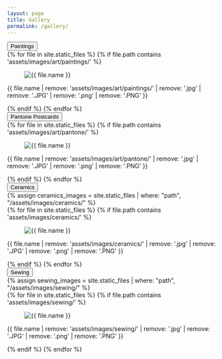 ```yaml
---
layout: page
title: Gallery
permalink: /gallery/
---
```


<section id="gallery-section" class="hero is-fullheight has-text-centered">
  <div class="container is-fluid">
    <div id="paintings" class="gallery-category">
      <button class="collapsible">Paintings</button>
      <div class="content">
        <div class="category-projects-wrapper">
          <div class="image-grid">
          {% for file in site.static_files %}
            {% if file.path contains 'assets/images/art/paintings/' %}
              <div class="image-item">
                <figure class="gallery-project-image">
                  <img src="{{ file.path }}" alt="{{ file.name }}" class="gallery-image">
                </figure>
                <div class="gallery-card-content">
                  <p class="image-caption">{{ file.name | remove: 'assets/images/art/paintings/' | remove: '.jpg' | remove: '.JPG' | remove: '.png' | remove: '.PNG' }}</p>
                </div>
              </div>
            {% endif %}
          {% endfor %}
          </div>
        </div>
      </div>
    </div>
    <div id="pantone" class="gallery-category">
      <button class="collapsible">Pantone Postcards</button>
      <div class="content">
        <div class="category-projects-wrapper">
          <div class="image-grid">
          {% for file in site.static_files %}
            {% if file.path contains 'assets/images/art/pantone/' %}
              <div class="image-item">
                <figure class="gallery-project-image">
                  <img src="{{ file.path }}" alt="{{ file.name }}">
                </figure>
                <div class="gallery-card-content">
                  <p class="image-caption">{{ file.name | remove: 'assets/images/art/pantone/' | remove: '.jpg' | remove: '.JPG' | remove: '.png' | remove: '.PNG' }}</p>
                </div>
              </div>
            {% endif %}
          {% endfor %}
          </div>
        </div>
      </div>
    </div>
    <div id="ceramics" class="gallery-category">
      <button class="collapsible">Ceramics</button>
      <div class="content">
        <div class="category-projects-wrapper">
          {% assign ceramics_images = site.static_files | where: "path", "/assets/images/ceramics/" %}
          <div class="image-grid">
            {% for file in site.static_files %}
            {% if file.path contains 'assets/images/ceramics/' %}
              <div class="image-item">
                <figure class="gallery-project-image">
                  <img src="{{ file.path }}" alt="{{ file.name }}">
                </figure>
                <div class="gallery-card-content">
                  <p class="image-caption">{{ file.name | remove: 'assets/images/ceramics/' | remove: '.jpg' | remove: '.JPG' | remove: '.png' | remove: '.PNG' }}</p>
                </div>
              </div>
            {% endif %}
          {% endfor %}
          </div>
        </div>
      </div>
    </div>
    <div id="sewing" class="gallery-category">
      <button class="collapsible">Sewing</button>
      <div class="content">
        <div class="category-projects-wrapper">
        {% assign sewing_images = site.static_files | where: "path", "/assets/images/sewing/" %}
          <div class="image-grid">
            {% for file in site.static_files %}
            {% if file.path contains 'assets/images/sewing/' %}
                <div class="image-item">
                  <figure class="gallery-project-image">
                    <img src="{{ file.path }}" alt="{{ file.name }}">
                  </figure>
                  <div class="gallery-card-content">
                    <p class="image-caption">{{ file.name | remove: 'assets/images/sewing/' | remove: '.jpg' | remove: '.JPG' | remove: '.png' | remove: '.PNG' }}</p>
                  </div>
                </div>
              {% endif %}
            {% endfor %}
          </div>
        </div>
      </div>
    </div>
  </div>
</section>

<script>
document.addEventListener("DOMContentLoaded", function () {
    const sections = document.querySelectorAll(".collapsible");

    function toggleSection(section) {
        section.classList.add("active");
        const content = section.nextElementSibling;
        content.style.display = "block";
    }

    sections.forEach(section => {
        section.addEventListener("click", function () {
            this.classList.toggle("active");
            const content = this.nextElementSibling;
            content.style.display = content.style.display === "block" ? "none" : "block";
        });
    });

    const hash = window.location.hash.substring(1);
    if (hash) {
        console.log(hash);
        const targetSection = document.querySelector(`#${hash} .collapsible`);
        console.log(targetSection);
        if (targetSection) {
            toggleSection(targetSection);
        }
    }
});
</script>
